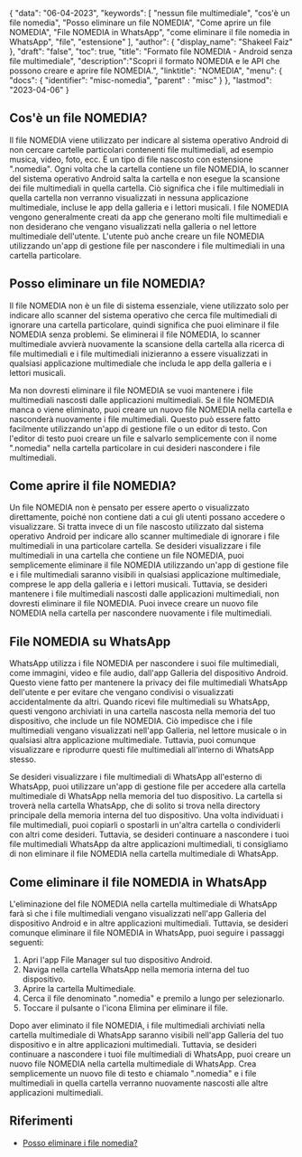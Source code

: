 {
"data": "06-04-2023",
  "keywords": [
"nessun file multimediale",
"cos'è un file nomedia",
"Posso eliminare un file NOMEDIA",
"Come aprire un file NOMEDIA",
"File NOMEDIA in WhatsApp",
"come eliminare il file nomedia in WhatsApp",
"file",
"estensione"
],
  "author": {
"display_name": "Shakeel Faiz"
},
"draft": "false",
"toc": true,
"title": "Formato file NOMEDIA - Android senza file multimediale",
  "description":"Scopri il formato NOMEDIA e le API che possono creare e aprire file NOMEDIA.",
"linktitle": "NOMEDIA",
  "menu": {
    "docs": {
      "identifier": "misc-nomedia",
"parent" : "misc"
}
},
"lastmod": "2023-04-06"
}

## Cos'è un file NOMEDIA?

Il file NOMEDIA viene utilizzato per indicare al sistema operativo Android di non cercare cartelle particolari contenenti file multimediali, ad esempio musica, video, foto, ecc. È un tipo di file nascosto con estensione ".nomedia". Ogni volta che la cartella contiene un file NOMEDIA, lo scanner del sistema operativo Android salta la cartella e non esegue la scansione dei file multimediali in quella cartella. Ciò significa che i file multimediali in quella cartella non verranno visualizzati in nessuna applicazione multimediale, incluse le app della galleria e i lettori musicali. I file NOMEDIA vengono generalmente creati da app che generano molti file multimediali e non desiderano che vengano visualizzati nella galleria o nel lettore multimediale dell'utente. L'utente può anche creare un file NOMEDIA utilizzando un'app di gestione file per nascondere i file multimediali in una cartella particolare.

## Posso eliminare un file NOMEDIA?

Il file NOMEDIA non è un file di sistema essenziale, viene utilizzato solo per indicare allo scanner del sistema operativo che cerca file multimediali di ignorare una cartella particolare, quindi significa che puoi eliminare il file NOMEDIA senza problemi. Se eliminerai il file NOMEDIA, lo scanner multimediale avvierà nuovamente la scansione della cartella alla ricerca di file multimediali e i file multimediali inizieranno a essere visualizzati in qualsiasi applicazione multimediale che includa le app della galleria e i lettori musicali.

Ma non dovresti eliminare il file NOMEDIA se vuoi mantenere i file multimediali nascosti dalle applicazioni multimediali. Se il file NOMEDIA manca o viene eliminato, puoi creare un nuovo file NOMEDIA nella cartella e nasconderà nuovamente i file multimediali. Questo può essere fatto facilmente utilizzando un'app di gestione file o un editor di testo. Con l'editor di testo puoi creare un file e salvarlo semplicemente con il nome ".nomedia" nella cartella particolare in cui desideri nascondere i file multimediali.

## Come aprire il file NOMEDIA?

Un file NOMEDIA non è pensato per essere aperto o visualizzato direttamente, poiché non contiene dati a cui gli utenti possano accedere o visualizzare. Si tratta invece di un file nascosto utilizzato dal sistema operativo Android per indicare allo scanner multimediale di ignorare i file multimediali in una particolare cartella. Se desideri visualizzare i file multimediali in una cartella che contiene un file NOMEDIA, puoi semplicemente eliminare il file NOMEDIA utilizzando un'app di gestione file e i file multimediali saranno visibili in qualsiasi applicazione multimediale, comprese le app della galleria e i lettori musicali. Tuttavia, se desideri mantenere i file multimediali nascosti dalle applicazioni multimediali, non dovresti eliminare il file NOMEDIA. Puoi invece creare un nuovo file NOMEDIA nella cartella per nascondere nuovamente i file multimediali.

## File NOMEDIA su WhatsApp

WhatsApp utilizza i file NOMEDIA per nascondere i suoi file multimediali, come immagini, video e file audio, dall'app Galleria del dispositivo Android. Questo viene fatto per mantenere la privacy dei file multimediali WhatsApp dell'utente e per evitare che vengano condivisi o visualizzati accidentalmente da altri. Quando ricevi file multimediali su WhatsApp, questi vengono archiviati in una cartella nascosta nella memoria del tuo dispositivo, che include un file NOMEDIA. Ciò impedisce che i file multimediali vengano visualizzati nell'app Galleria, nel lettore musicale o in qualsiasi altra applicazione multimediale. Tuttavia, puoi comunque visualizzare e riprodurre questi file multimediali all'interno di WhatsApp stesso.

Se desideri visualizzare i file multimediali di WhatsApp all'esterno di WhatsApp, puoi utilizzare un'app di gestione file per accedere alla cartella multimediale di WhatsApp nella memoria del tuo dispositivo. La cartella si troverà nella cartella WhatsApp, che di solito si trova nella directory principale della memoria interna del tuo dispositivo. Una volta individuati i file multimediali, puoi copiarli o spostarli in un'altra cartella o condividerli con altri come desideri. Tuttavia, se desideri continuare a nascondere i tuoi file multimediali WhatsApp da altre applicazioni multimediali, ti consigliamo di non eliminare il file NOMEDIA nella cartella multimediale di WhatsApp.

## Come eliminare il file NOMEDIA in WhatsApp

L'eliminazione del file NOMEDIA nella cartella multimediale di WhatsApp farà sì che i file multimediali vengano visualizzati nell'app Galleria del dispositivo Android e in altre applicazioni multimediali. Tuttavia, se desideri comunque eliminare il file NOMEDIA in WhatsApp, puoi seguire i passaggi seguenti:

1. Apri l'app File Manager sul tuo dispositivo Android.
2. Naviga nella cartella WhatsApp nella memoria interna del tuo dispositivo.
3. Aprire la cartella Multimediale.
4. Cerca il file denominato ".nomedia" e premilo a lungo per selezionarlo.
5. Toccare il pulsante o l'icona Elimina per eliminare il file.

Dopo aver eliminato il file NOMEDIA, i file multimediali archiviati nella cartella multimediale di WhatsApp saranno visibili nell'app Galleria del tuo dispositivo e in altre applicazioni multimediali. Tuttavia, se desideri continuare a nascondere i tuoi file multimediali di WhatsApp, puoi creare un nuovo file NOMEDIA nella cartella multimediale di WhatsApp. Crea semplicemente un nuovo file di testo e chiamalo ".nomedia" e i file multimediali in quella cartella verranno nuovamente nascosti alle altre applicazioni multimediali.

## Riferimenti
* [Posso eliminare i file nomedia?](https://www.quora.com/Can-I-delete-nomedia-files)

